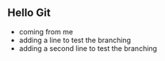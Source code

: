 ## Hello Git
- coming from me
-  adding a line to test the branching
- adding a second line to test the branching